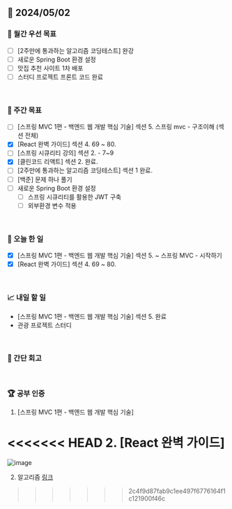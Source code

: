 ## 📅 2024/05/02

### 🚀 월간 우선 목표

- [ ] [2주만에 통과하는 알고리즘 코딩테스트] 완강
- [ ] 새로운 Spring Boot 환경 설정
- [ ] 맛집 추천 사이트 1차 배포
- [ ] 스터디 프로젝트 프론트 코드 완료

<br />

### 👏 주간 목표

- [ ] [스프링 MVC 1편 - 백엔드 웹 개발 핵심 기술] 섹션 5. 스프링 mvc - 구조이해 (섹션 전체)
- [x] [React 완벽 가이드] 섹션 4. 69 ~ 80.
- [ ] [스프링 시큐리티 강의] 섹션 2. - 7~9
- [x] [클린코드 리액트] 섹션 2. 완료.
- [ ] [2주만에 통과하는 알고리즘 코딩테스트] 섹션 1 완료.
- [ ] [백준] 문제 하나 풀기
- [ ] 새로운 Spring Boot 환경 설정
  - [ ] 스프링 시큐리티를 활용한 JWT 구축
  - [ ] 외부환경 변수 적용

<br />

### 💯 오늘 한 일

- [x] [스프링 MVC 1편 - 백엔드 웹 개발 핵심 기술] 섹션 5. ~ 스프링 MVC - 시작하기
- [x] [React 완벽 가이드] 섹션 4. 69 ~ 80.

<br />

### 📈 내일 할 일

- [스프링 MVC 1편 - 백엔드 웹 개발 핵심 기술] 섹션 5. 완료
- 관광 프로젝트 스터디

<br />

### 🤔 간단 회고

<br />

### 🏆 공부 인증

1. [스프링 MVC 1편 - 백엔드 웹 개발 핵심 기술]

<<<<<<< HEAD
2. [React 완벽 가이드]
=======
![image](https://github.com/suld2495/TIL/assets/42727909/f2a455c1-efd4-426e-a5d4-9b7d7b1dc700)

2. 알고리즘
   [링크](https://github.com/suld2495/fridaycoffee/tree/main/%EB%B0%B1%EC%A4%80/Silver/15652.%E2%80%85N%EA%B3%BC%E2%80%85M%E2%80%85%EF%BC%884%EF%BC%89)
>>>>>>> 2c4f9d87fab9c1ee497f6776164f1c121900f46c
